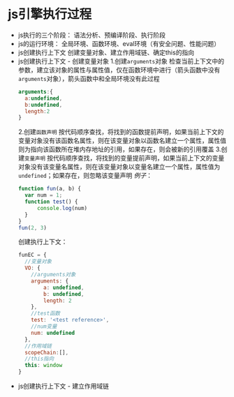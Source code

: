 # js引擎执行过程
+ js执行的三个阶段：
语法分析、预编译阶段、执行阶段
+ js的运行环境：
全局环境、函数环境、eval环境（有安全问题、性能问题）
+ js创建执行上下文
创建变量对象、建立作用域链、确定this的指向
+ js创建执行上下文 - 创建变量对象
  1.创建`arguments`对象
  检查当前上下文中的参数，建立该对象的属性与属性值，仅在函数环境中进行（箭头函数中没有`arguments`对象），箭头函数中和全局环境没有此过程
  ```javascript
  arguments:{
    a:undefined,
    b:undefined,
    length:2
  }
  ```
  2.创建`函数声明`
  按代码顺序查找，将找到的函数提前声明，如果当前上下文的变量对象没有该函数名属性，则在该变量对象以函数名建立一个属性，属性值则为指向该函数所在堆内存地址的引用，如果存在，则会被新的引用覆盖
  3.创建`变量声明`
  按代码顺序查找，将找到的变量提前声明，如果当前上下文的变量对象没有该变量名属性，则在该变量对象以变量名建立一个属性，属性值为`undefined`；如果存在，则忽略该变量声明
  *例子*：
  ```javascript
  function fun(a, b) {
    var num = 1;
    function test() {
        console.log(num)
    }
  }
  fun(2, 3)
  ```
  创建执行上下文：
  ```javascript
  funEC = {
    //变量对象
    VO: {
      //arguments对象
      arguments: {
          a: undefined,
          b: undefined,
          length: 2
      },
      //test函数
      test: '<test reference>', 
      //num变量
      num: undefined
    },
    //作用域链
    scopeChain:[],
    //this指向
    this: window
  }
  ```
+ js创建执行上下文 - 建立作用域链